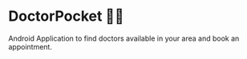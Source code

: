 # DoctorPocket :man_health_worker:
Android Application to find doctors available in your area and book an appointment.
